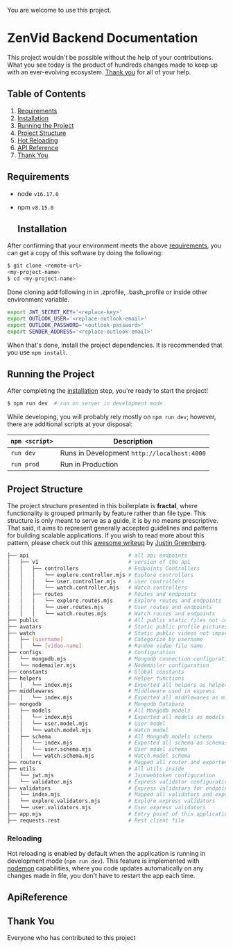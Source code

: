You are welcome to use this project.

# ZenVid Backend Documentation

This project wouldn't be possible without the help of your contributions. What you see today is the product of hundreds changes made to keep up with an ever-evolving ecosystem. [Thank you](#thank-you) for all of your help.

## Table of Contents

1. [Requirements](#requirements)
1. [Installation](#Installation)
1. [Running the Project](#running-the-project)
1. [Project Structure](#project-structure)
1. [Hot Reloading](#reloading)
1. [API Reference](#ApiReference)
1. [Thank You](#thank-you)

## Requirements

- node `v16.17.0`
- npm `v8.15.0`

  ## Installation

After confirming that your environment meets the above [requirements](#requirements), you can get a copy of this software by doing the following:

```bash
$ git clone <remote-url>
<my-project-name>
$ cd <my-project-name>

```

Done cloning add following in in .zprofile, .bash_profile or inside other environment variable.

```bash
export JWT_SECRET_KEY='<replace-key>'
export OUTLOOK_USER='<replace-outlook-email>'
export OUTLOOK_PASSWORD='<outlook-password>'
export SENDER_ADDRESS='<replace-outlook-email>'
```

When that's done, install the project dependencies. It is recommended that you use `npm install`.

## Running the Project

After completing the [installation](#installation) step, you're ready to start the project!

```bash
$ npm run dev  # run on server in development mode
```

While developing, you will probably rely mostly on `npm run dev`; however, there are additional scripts at your disposal:

| `npm <script>` | Description                                 |
| -------------- | ------------------------------------------- |
| `run dev`      | Runs in Development `http://localhost:4000` |
| `run prod`     | Run in Production                           |

## Project Structure

The project structure presented in this boilerplate is **fractal**, where functionality is grouped primarily by feature rather than file type. This structure is only meant to serve as a guide, it is by no means prescriptive. That said, it aims to represent generally accepted guidelines and patterns for building scalable applications. If you wish to read more about this pattern, please check out this [awesome writeup](https://github.com/davezuko/react-redux-starter-kit/wiki/Fractal-Project-Structure) by [Justin Greenberg](https://github.com/justingreenberg).

```bash
├── api                                # all api endpoints
│   ├── v1                             # version of the api
│   │   ├── controllers                # Endpoints Controllers
│   │   │   └── explore.controller.mjs # Explore controllers
│   │   │   └── user.controller.mjs    # user controllers
│   │   │   └── watch.controller.mjs   # Watch controllers
│   │   ├── routes                     # Routes and endpoints
│   │   │   └── explore.routes.mjs     # Explore routes and endpoints
│   │   │   └── user.routes.mjs        # User routes and endpoints
│   │   │   └── watch.routes.mjs       # Watch routes and endpoints
├── public                             # All public static files not imported anywhere
├── avatars                            # Static public profile pictures not imported anywhere
├── watch                              # Static public videos not imported anywhere
│   ├── [username]                     # Categorize by username
│   │   └── [video-name]               # Random video file name
├── configs                            # Configuration
│   └── mongodb.mjs                    # Mongodb connection configuration
│   └── nodemailer.mjs                 # Nodemailer configuration
├── constants                          # Global constants
├── helpers                            # Helper functions
│   │   └── index.mjs                  # Exported all helpers as helpers
├── middlewares                        # Middleware used in express
│   │   └── index.mjs                  # Exported all middlewares as middlewares
├── mongodb                            # Mongodb Database
│   ├── models                         # All Mongodb models
│   │   └── index.mjs                  # Exported all models as models
│   │   └── user.model.mjs             # User model
│   │   └── watch.model.mjs            # Watch model
│   ├── schema                         # All Mongodb models schema
│   │   └── index.mjs                  # Exported all schema as schemas
│   │   └── user.schema.mjs            # User model schema
│   │   └── watch.schema.mjs           # Watch model schema
├── routers                            # Mapped all router and exported as routers [used in app.mjs]
├── utils                              # All utils inside
│   └── jwt.mjs                        # Jsonwebtoken configuration
│   └── validator.mjs                  # Express validator configuration
├── validators                         # Express validators for endpoint payload validation
│   └── index.mjs                      # Mapped all validators and exported as validators
│   └── explore.validators.mjs         # Explore express validators
│   └── user.validators.mjs            # User express validators
├── app.mjs                            # Entry point of this application
├── requests.rest                      # Rest client file
```

### Reloading

Hot reloading is enabled by default when the application is running in development mode (`npm run dev`). This feature is implemented with [nodemon](https://github.com/remy/nodemon) capabilities, where you code updates automatically on any changes made in file, you don't have to restart the app each time.

## ApiReference

## Thank You

Everyone who has contributed to this project
